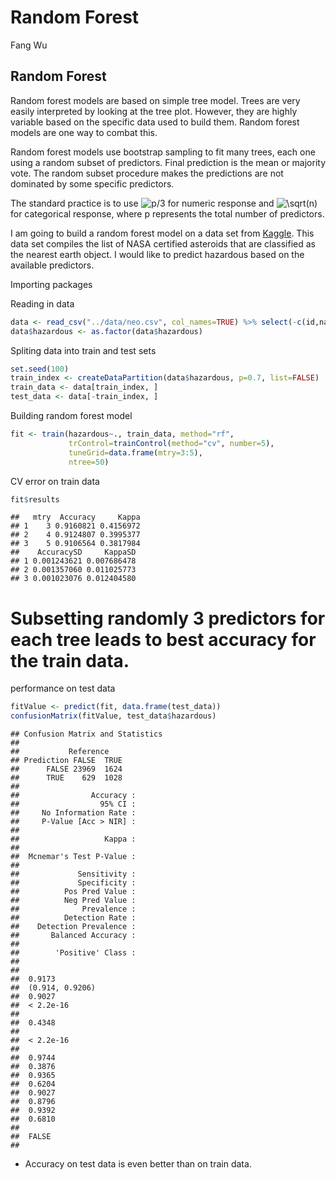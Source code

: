 Random Forest
================
Fang Wu

## Random Forest

Random forest models are based on simple tree model. Trees are very
easily interpreted by looking at the tree plot. However, they are highly
variable based on the specific data used to build them. Random forest
models are one way to combat this.

Random forest models use bootstrap sampling to fit many trees, each one
using a random subset of predictors. Final prediction is the mean or
majority vote. The random subset procedure makes the predictions are not
dominated by some specific predictors.

The standard practice is to
use ![p/3](https://latex.codecogs.com/png.image?%5Cdpi%7B110%7D&space;%5Cbg_white&space;p%2F3 "p/3")
for numeric response and
![\\sqrt(n)](https://latex.codecogs.com/png.image?%5Cdpi%7B110%7D&space;%5Cbg_white&space;%5Csqrt%28n%29 "\sqrt(n)")
for categorical response, where p represents the total number of
predictors.

I am going to build a random forest model on a data set from
[Kaggle](https://www.kaggle.com/datasets/sameepvani/nasa-nearest-earth-objects).
This data set compiles the list of NASA certified asteroids that are
classified as the nearest earth object. I would like to predict
hazardous based on the available predictors.

Importing packages

Reading in data

``` r
data <- read_csv("../data/neo.csv", col_names=TRUE) %>% select(-c(id,name, orbiting_body))
data$hazardous <- as.factor(data$hazardous)
```

Spliting data into train and test sets

``` r
set.seed(100)
train_index <- createDataPartition(data$hazardous, p=0.7, list=FALSE)
train_data <- data[train_index, ]
test_data <- data[-train_index, ]
```

Building random forest model

``` r
fit <- train(hazardous~., train_data, method="rf",
             trControl=trainControl(method="cv", number=5),
             tuneGrid=data.frame(mtry=3:5),
             ntree=50)
```

CV error on train data

``` r
fit$results
```

    ##   mtry  Accuracy     Kappa
    ## 1    3 0.9160821 0.4156972
    ## 2    4 0.9124807 0.3995377
    ## 3    5 0.9106564 0.3817984
    ##    AccuracySD     KappaSD
    ## 1 0.001243621 0.007686478
    ## 2 0.001357060 0.011025773
    ## 3 0.001023076 0.012404580

# Subsetting randomly 3 predictors for each tree leads to best accuracy for the train data.

performance on test data

``` r
fitValue <- predict(fit, data.frame(test_data))
confusionMatrix(fitValue, test_data$hazardous)
```

    ## Confusion Matrix and Statistics
    ## 
    ##           Reference
    ## Prediction FALSE  TRUE
    ##      FALSE 23969  1624
    ##      TRUE    629  1028
    ##                          
    ##                Accuracy :
    ##                  95% CI :
    ##     No Information Rate :
    ##     P-Value [Acc > NIR] :
    ##                          
    ##                   Kappa :
    ##                          
    ##  Mcnemar's Test P-Value :
    ##                          
    ##             Sensitivity :
    ##             Specificity :
    ##          Pos Pred Value :
    ##          Neg Pred Value :
    ##              Prevalence :
    ##          Detection Rate :
    ##    Detection Prevalence :
    ##       Balanced Accuracy :
    ##                          
    ##        'Positive' Class :
    ##                          
    ##                 
    ##  0.9173         
    ##  (0.914, 0.9206)
    ##  0.9027         
    ##  < 2.2e-16      
    ##                 
    ##  0.4348         
    ##                 
    ##  < 2.2e-16      
    ##                 
    ##  0.9744         
    ##  0.3876         
    ##  0.9365         
    ##  0.6204         
    ##  0.9027         
    ##  0.8796         
    ##  0.9392         
    ##  0.6810         
    ##                 
    ##  FALSE          
    ## 

-   Accuracy on test data is even better than on train data.
